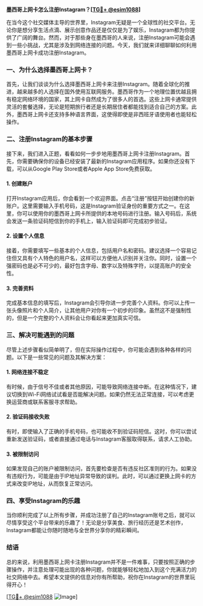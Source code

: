 **墨西哥上网卡怎么注册Instagram？[[TG💪+ @esim1088](https://t.me/s/esim1088)]**

在当今这个社交媒体主导的世界里，Instagram无疑是一个全球性的社交平台。无论你是想分享生活点滴、展示创意作品还是仅仅是为了娱乐，Instagram都为你提供了广阔的舞台。然而，对于那些身在墨西哥的人来说，注册Instagram可能会遇到一些小挑战，尤其是涉及到网络连接的问题。今天，我们就来详细聊聊如何利用墨西哥上网卡成功注册Instagram。

### 一、为什么选择墨西哥上网卡？

首先，让我们谈谈为什么选择墨西哥上网卡来注册Instagram。随着全球化的推进，越来越多的人选择在国外使用互联网服务。墨西哥作为一个地理位置优越且拥有稳定网络环境的国家，其上网卡自然成为了很多人的首选。这些上网卡通常提供灵活的套餐选择，无论是短期旅行者还是长期居住者都能找到适合自己的方案。此外，墨西哥上网卡还支持多种语言界面，这使得即使是非西班牙语使用者也能轻松操作。

### 二、注册Instagram的基本步骤

接下来，我们进入正题，看看如何一步步地用墨西哥上网卡注册Instagram。首先，你需要确保你的设备已经安装了最新的Instagram应用程序。如果你还没有下载，可以从Google Play Store或者Apple App Store免费获取。

#### 1. 创建账户

打开Instagram应用后，你会看到一个欢迎界面。点击“注册”按钮开始创建你的新账户。这里需要输入手机号码，这是Instagram验证身份的重要方式之一。在这里，你可以使用你的墨西哥上网卡所提供的本地号码进行注册。输入号码后，系统会发送一条验证码短信到你的手机上，输入验证码即可完成初步验证。

#### 2. 设置个人信息

接着，你需要填写一些基本的个人信息，包括用户名和密码。建议选择一个容易记住但又具有个人特色的用户名，这样可以方便他人识别并关注你。同时，设置一个强密码也是必不可少的，最好包含字母、数字以及特殊字符，以提高账户的安全性。

#### 3. 完善资料

完成基本信息的填写后，Instagram会引导你进一步完善个人资料。你可以上传一张头像照片和个人简介，让其他用户对你有一个初步的印象。虽然这不是强制性的，但是一个完整的个人资料会让你看起来更加真实可信。

### 三、解决可能遇到的问题

尽管上述步骤看似简单明了，但在实际操作过程中，你可能会遇到各种各样的问题。以下是一些常见的问题及其解决方案：

#### 1. 网络连接不稳定

有时候，由于信号不佳或者其他原因，可能导致网络连接中断。在这种情况下，建议切换到Wi-Fi网络试试看是否能解决问题。如果仍然无法正常连接，可以考虑更换运营商或联系客服寻求帮助。

#### 2. 验证码接收失败

有时，即使输入了正确的手机号码，也可能收不到验证码短信。这时，你可以尝试重新发送验证码，或者直接通过电话与Instagram客服取得联系，请求人工协助。

#### 3. 被限制访问

如果发现自己的账户被限制访问，首先要检查是否有违反社区准则的行为。如果没有违规行为，可能是由于IP地址异常导致的误判。此时，可以通过更换上网卡的方式来改变IP地址，从而恢复正常访问。

### 四、享受Instagram的乐趣

当你顺利完成了以上所有步骤，并成功注册了自己的Instagram账号之后，就可以尽情享受这个平台带来的乐趣了！无论是分享美食、旅行经历还是艺术创作，Instagram都能让你随时随地与全世界分享你的精彩瞬间。

### 结语

总的来说，利用墨西哥上网卡注册Instagram并不是一件难事，只要按照正确的步骤操作，并注意处理可能出现的各种问题，你就能够轻松地加入到这个充满活力的社交网络中去。希望本文提供的信息对你有所帮助，祝你在Instagram的世界里玩得开心！

[[TG💪+ @esim1088](https://t.me/s/esim1088) ![Image](https://i.postimg.cc/4NQfJmqS/Snipaste-2025-05-13-00-14-12.png)]
